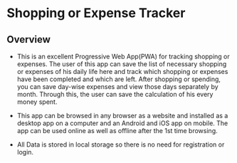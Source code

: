 # Shopping or Expense Tracker

## Overview

- This is an excellent Progressive Web App(PWA) for tracking shopping or expenses. The user of this app can save the list of necessary shopping or expenses of his daily life here and track which shopping or expenses have been completed and which are left. After shopping or spending, you can save day-wise expenses and view those days separately by month. Through this, the user can save the calculation of his every money spent.

- This app can be browsed in any browser as a website and installed as a desktop app on a computer and an Android and iOS app on mobile. The app can be used online as well as offline after the 1st time browsing.

- All Data is stored in local storage so there is no need for registration or login.
